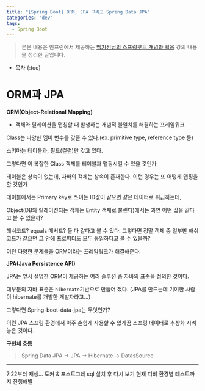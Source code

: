 ```yaml
---
title: "[Spring Boot] ORM, JPA 그리고 Spring Data JPA"
categories: "dev"
tags:
  - Spring Boot
---
```


> 본문 내용은 인프런에서 제공하는 [백기선님의 스프링부트 개념과 활용](https://www.inflearn.com/course/%EC%8A%A4%ED%94%84%EB%A7%81%EB%B6%80%ED%8A%B8/) 강의 내용을 정리한 글입니다.

* 목차
{:toc}

# ORM과 JPA

**ORM(Object-Relational Mapping)**

- 객체와 릴레이션을 맵칭할 때 발생하는 개념적 불일치를 해결하는 프레임워크

Class는 다양한 멤버 변수를 갖즐 수 있다.(ex. primitive type, reference type 등)

스키마는 테이블과, 필드(컬럼)만 갖고 있다.

그렇다면 이 복잡한 Class 객체를 테이블과 맵핑시킬 수 있을 것인가

테이블은 상속이 없는데, 자바의 객체는 상속이 존재한다. 이런 경우는 또 어떻게 맵핑을 할 것인가

테이블에서는 Primary key로 쓰이는 ID값이 같으면 같은 데이터로 취급하는데,

Object(DB와 릴레이션되는 객체는 Entity 객체로 불린다)에서는 과연 어떤 값을 같다고 볼 수 있을까?

해쉬코드? equals 메서드? 둘 다 같다고 볼 수 있다. 그렇다면 정말 객체 중 일부만 해쉬코드가 같으면 그 안에 프로퍼티도 모두 동일하다고 볼 수 있을까?

이런 다양한 문제들을 ORM이라는 프레임워크가 해결해준다.

**JPA(Java Persistence API)**

JPA는 앞서 설명한 ORM이 제공하는 여러 솔루션 중 자바의 표준을 정의한 것이다.

대부분의 자바 표준은 `hibernate`기반으로 만들어 졌다. (JPA를 만드는데 기여한 사람이 hibernate를 개발한 개발자라고...)

그렇다면 Spring-boot-data-jpa는 무엇인가?

이런 JPA 스프링 환경에서 아주 손쉽게 사용할 수 있게끔 스프링 데이터로 추상화 시켜놓은 것이다.

**구현체 흐름**

> Spring Data JPA -> JPA -> Hibernate -> DatasSource



---

7:22부터 재생... 도커 & 포스트그레 sql 설치 후 다시 보기
현재 디비 환경별 테스트까지 진행해별